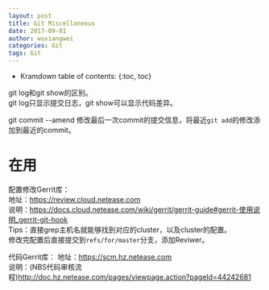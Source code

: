 ```yaml
---
layout: post
title: Git Miscellaneous
date: 2017-09-01
author: wuxiangwei
categories: Git
tags: Git
---
```


* Kramdown table of contents:
{:toc, toc}


git log和git show的区别。     
git log只显示提交日志，git show可以显示代码差异。

git commit --amend 修改最后一次commit的提交信息，将最近`git add`的修改添加到最近的commit。


# 在用

配置修改Gerrit库：    
地址：<https://review.cloud.netease.com>    
说明：<https://docs.cloud.netease.com/wiki/gerrit/gerrit-guide#gerrit-使用说明_gerrit-git-hook>    
Tips：直接grep主机名就能够找到对应的cluster，以及cluster的配置。     
修改完配置后直接提交到`refs/for/master`分支，添加Reviwer。    


代码Gerrit库：
地址：<https://scm.hz.netease.com>    
说明：(NBS代码审核流程)<http://doc.hz.netease.com/pages/viewpage.action?pageId=44242681>    



